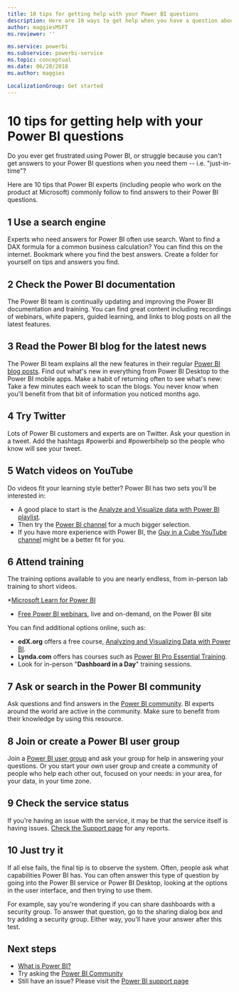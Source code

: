 ```yaml
---
title: 10 tips for getting help with your Power BI questions
description: Here are 10 ways to get help when you have a question about how Power BI works
author: maggiesMSFT
ms.reviewer: ''

ms.service: powerbi
ms.subservice: powerbi-service
ms.topic: conceptual
ms.date: 06/28/2018
ms.author: maggies

LocalizationGroup: Get started
---
```

# 10 tips for getting help with your Power BI questions
Do you ever get frustrated using Power BI, ​​or struggle because you can't get ​​answers to your Power BI questions​ when you need them -- i.e. "just-in-time"? ​

Here are 10 tips that Power BI experts (including people who work on the product at Microsoft) commonly follow to find answers to their Power BI questions.

## 1 Use a search engine
​Experts who need answers​​ for Power BI often use search. Want to find a DAX formula for a common business calculation? You can find this on the internet. Bookmark where you find the best answers. Create a folder for yourself on tips and answers you find.
​

## 2 Check the Power BI documentation
The Power BI team is continually updating and improving the Power BI documentation and training. You can find great content including recordings of webinars, white papers, guided learning, and links to blog posts on all the latest features.

## 3 Read the Power BI blog​ for the latest news
The Power BI team explains all the new features in their regular [Power BI blog posts](https://powerbi.microsoft.com/blog/). Find out what's new in everything from Power BI Desktop to the Power BI mobile apps. Make a habit of returning often to see what's new: Take a few minutes each week to scan the blogs. You never know when you'll benefit from that bit of information you noticed months ago.

## 4 Try Twitter
Lots of Power BI customers and experts are on Twitter. Ask your question in a tweet. Add the hashtags #powerbi and #powerbihelp so the people who know will see your tweet.

## 5 Watch videos on YouTube
Do videos fit your learning style better? Power BI has two sets you'll be interested in:

* A good place to start is the [Analyze and Visualize data with Power BI playlist](https://www.youtube.com/playlist?list=PL1N57mwBHtN0JFoKSR0n-tBkUJHeMP2cP).
* Then try the [Power BI channel](https://www.youtube.com/user/mspowerbi/videos) for a much bigger selection.
* If you have more experience with Power BI, the [Guy in a Cube YouTube channel](https://www.youtube.com/channel/UCFp1vaKzpfvoGai0vE5VJ0w) might be a better fit for you.

## 6 Attend training
The training options available to you are nearly endless, from in-person lab training to short videos.

*[Microsoft Learn for Power BI](/learn/powerplatform/power-bi?WT.mc_id=powerbi_landingpage-docs-link)
* [Free Power BI  webinars](webinars.md), live and on-demand, on the Power BI site

You can find additional options online, such as:

* **edX.org** offers a free course, [Analyzing and Visualizing Data with Power BI](https://www.edx.org/course/analyzing-visualizing-data-power-bi-microsoft-dat207x-4).
* **Lynda.com** offers has courses such as [Power BI Pro Essential Training](https://www.lynda.com/Power-BI-tutorials/Power-BI-Pro-Essential-Training/485820-2.html).
* Look for in-person "**Dashboard in a Day**" training sessions.

## 7 Ask or search in the Power BI community
Ask questions and find answers in the [Power BI community](https://community.powerbi.com). BI experts around the world are active in the community. Make sure to benefit from their knowledge by using this resource.

## 8 Join or create a Power BI user group​
Join a [Power BI user group](https://community.powerbi.com/t5/Power-BI-User-Groups/ct-p/Groups) and ask your group for help in answering your questions. Or you start your own user group and create a community of people who help each other out, focused on your needs: in your area, for your data, in your time zone.

## 9 Check the service status
If you're having an issue with the service, it may be that the service itself is having issues. [Check the Support page](https://powerbi.microsoft.com/support/) for any reports.

## 10 Just try it
If all else fails, the final tip is to observe the system. Often, people ask what capabilities Power BI has. You can often answer this type of question by going into the Power BI service or Power BI Desktop, looking at the options in the user interface, and then trying to use them.

For example, say you're wondering if you can share dashboards with a security group. To answer that question, go to the sharing dialog box and try adding a security group. Either way, you'll have your answer after this test.

## Next steps
* [What is Power BI?](power-bi-overview.md)
* Try asking the [Power BI Community](https://community.powerbi.com/)
* Still have an issue? Please visit the [Power BI support page](https://powerbi.microsoft.com/support/)